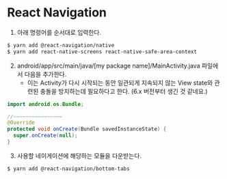 # React Navigation

1. 아래 명령어를 순서대로 입력한다.

```bash
$ yarn add @react-navigation/native
$ yarn add react-native-screens react-native-safe-area-context
```

2. android/app/src/main/java/[my package name]/MainActivity.java 파일에서 다음을 추가한다.
   + 이는 Activity가 다시 시작되는 동안 일관되게 지속되지 않는 View state와 관련된 충돌을 방지하는데 필요하다고 한다. (6.x 버전부터 생긴 것 같네요.)

```java
import android.os.Bundle;

//~~~~~~~~~~~~~~~~
@Override
protected void onCreate(Bundle savedInstanceState) {
  super.onCreate(null);
}
```

3. 사용할 네이게이션에 해당하는 모듈을 다운받는다.

```bash
$ yarn add @react-navigation/bottom-tabs
```

